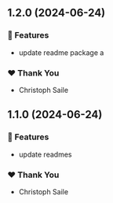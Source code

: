 ## 1.2.0 (2024-06-24)


### 🚀 Features

- update readme package a


### ❤️  Thank You

- Christoph Saile

## 1.1.0 (2024-06-24)


### 🚀 Features

- update readmes


### ❤️  Thank You

- Christoph Saile